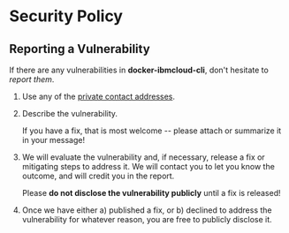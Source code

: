 # Security Policy

## Reporting a Vulnerability

If there are any vulnerabilities in **docker-ibmcloud-cli**, don't hesitate to _report them_.

1. Use any of the [private contact addresses](https://github.com/oda2/docker-ibmcloud-cli#support).
2. Describe the vulnerability.

   If you have a fix, that is most welcome -- please attach or summarize it in your message!

3. We will evaluate the vulnerability and, if necessary, release a fix or mitigating steps to address it. We will contact you to let you know the outcome, and will credit you in the report.

   Please **do not disclose the vulnerability publicly** until a fix is released!

4. Once we have either a) published a fix, or b) declined to address the vulnerability for whatever reason, you are free to publicly disclose it.
